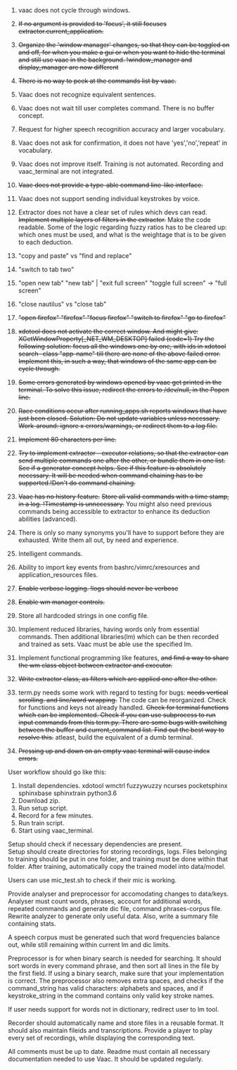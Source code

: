 1. vaac does not cycle through windows.
3. ~~If no argument is provided to 'focus', it still focuses extractor.current_application.~~
4. ~~Organize the 'window manager' changes, so that they can be toggled on and off, for when you make a gui or when you want to hide the terminal and still use vaac in the background. !window_manager and display_manager are now different~~
5. ~~There is no way to peek at the commands list by vaac.~~
6. Vaac does not recognize equivalent sentences.
7. Vaac does not wait till user completes command. There is no buffer concept.
8. Request for higher speech recognition accuracy and larger vocabulary.
9. Vaac does not ask for confirmation, it does not have 'yes','no','repeat' in vocabulary.
10. Vaac does not improve itself. Training is not automated. Recording and vaac_terminal are not integrated.
11. ~~Vaac does not provide a type-able command line-like interface.~~
12. Vaac does not support sending individual keystrokes by voice.
13. Extractor does not have a clear set of rules which devs can read. ~~Implement multiple layers of filters in the extractor.~~ Make the code readable. Some of the logic regarding fuzzy ratios has to be cleared up: which ones must be used, and what is the weightage that is to be given to each deduction.
14. "copy and paste" vs "find and replace"
15. "switch to tab two"
16. "open new tab" "new tab" | "exit full screen" "toggle full screen" -> "full screen"
17. "close nautilus" vs "close tab"
18. ~~"open firefox" "firefox" "focus firefox" "switch to firefox" "go to firefox"~~
18. ~~xdotool does not activate the correct window. And might give: XGetWindowProperty[_NET_WM_DESKTOP] failed (code=1)
    Try the following solution: focus all the windows one by one, with ids in 
    xdotool search -class "app-name"
    till there are none of the above failed error.
    Implement this, in such a way, that windows of the same app can be cycle through.~~

19. ~~Some errors generated by windows opened by vaac get printed in the terminal. To solve this issue, redirect the errors to /dev/null, in the Popen line.~~

20. ~~Race conditions occur after running_apps.sh reports windows that have just been closed. 
    Solution: Do not update variables unless necessary.
    Work-around: ignore x errors/warnings, or redirect them to a log file.~~
21. ~~Implement 80 characters per line.~~
22. ~~Try to implement extractor - executor relations, so that the extractor can send multiple commands one after the other, or bundle them in one list. See if a generator concept helps. See if this feature is absolutely necessary.
It will be needed when command chaining has to be supported.!Don't do command chaining.~~
23. ~~Vaac has no history feature.~~ 
~~Store all valid commands with a time stamp, in a log. !Timestamp is unnecessary.~~
 You might also need previous commands being accessible to extractor to enhance its deduction abilities (advanced).
24. There is only so many synonyms you'll have to support before they are exhausted. Write them all out, by need and experience.
25. Intelligent commands.
26. Ability to import key events from bashrc/vimrc/xresources and application_resources files.
27. ~~Enable verbose logging. !logs should never be verbose~~
28. ~~Enable wm manager controls.~~
29. Store all hardcoded strings in one config file.
30. Implement reduced libraries, having words only from essential commands. Then additional libraries(lm) which can be then recorded and trained as sets.
Vaac must be able use the specified lm.
31. Implement functional programming like features, ~~and find a way to share the wm class object between extractor and executor.~~
32. ~~Write extractor class, as filters which are applied one after the other.~~
33. term.py needs some work with regard to testing for bugs: ~~needs vertical scrolling. and line/word wrapping.~~ The code can be reorganized. Check for functions and keys not already handled. ~~Check for terminal functions which can be implemented. Check if you can use subprocess to run input commands from this term.py. There are some bugs with switching between the buffer and current_command list. Find out the best way to resolve this.~~
atleast, build the equivalent of a dumb terminal. 
34. ~~Pressing up and down on an empty vaac terminal will cause index errors.~~


User workflow should go like this:
1. Install dependencies.
xdotool wmctrl fuzzywuzzy ncurses pocketsphinx sphinxbase sphinxtrain python3.6
1. Download zip.
2. Run setup script.
3. Record for a few minutes.
4. Run train script.
5. Start using vaac_terminal.

Setup should check if necessary dependencies are present.    
Setup should create directories for storing recordings, logs. Files belonging to training should be put in one folder, and training must be done within that folder. After training, automatically copy the trained model into data/model.

Users can use mic_test.sh to check if their mic is working.

Provide analyser and preprocessor for accomodating changes to data/keys.
Analyser must count words, phrases, account for additional words, repeated commands and generate dic file, command phrases-corpus file.
Rewrite analyzer to generate only useful data. Also, write a summary file containing stats.

A speech corpus must be generated such that word frequencies balance out, while still remaining within current lm and dic limits.

Preprocessor is for when binary search is needed for searching. It should sort words in every command phrase, and then sort all lines in the file by the first field. If using a binary search, make sure that your implementation is correct.
The preprocessor also removes extra spaces, and checks if the command_string has valid characters: alphabets and spaces, and if keystroke_string in the command contains only valid key stroke names.

If user needs support for words not in dictionary, redirect user to lm tool.

Recorder should automatically name and store files in a reusable format. It should also maintain fileids and transcriptions.
Provide a player to play every set of recordings, while displaying the corresponding text.

All comments must be up to date.
Readme must contain all necessary documentation needed to use Vaac. It should be updated regularly.